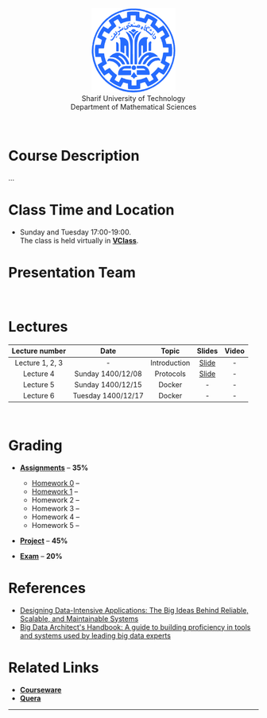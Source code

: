 <center><img src=".\Images\SharifUT.png" alt="" height='170' width='170' /></center>
<center> Sharif University of Technology <br> Department of Mathematical Sciences </center>
<br>
<br>

# Course Description

... 


# Class Time and Location
* Sunday and Tuesday 17:00-19:00.
<br>The class is held virtually in [**VClass**](https://vc.sharif.edu/ch/ostovari.mojtaba).

# Presentation Team
<!-- <table>
  <tr>
    <td colspan="5"><center><span style="font-weight:bold">Lecturer</span></center></td>
  </tr>
  <tr>
    <td colspan="2"><center><img src=".\Images\S.jpg" border='0' alt="" height='200' width='200' /></center></td>
    <td colspan="3"><center><a href="MAILTO:ostovari.mojtaba@gmail.com">Mojtaba Ostovari</a><br>ostovari.mojtaba@gmail.com</center></td>
  </tr>
 </table> -->

<br>


# Lectures

| Lecture number | Date | Topic | Slides | Video | 
| :------------: |:----:| :----:| :-----:| :---: |
| Lecture 1, 2, 3 | - | Introduction | [Slide](https://github.com/mojtabaOstovari/BigDataEngineering-spring2022/blob/gh-pages/Slides/01-Introduction.pdf) | - |
| Lecture 4 | Sunday 1400/12/08 | Protocols | [Slide](https://github.com/mojtabaOstovari/BigDataEngineering-spring2022/blob/gh-pages/Slides/02-Protocols.pdf) | - |
| Lecture 5 | Sunday 1400/12/15 | Docker | - | - |
| Lecture 6 | Tuesday 1400/12/17 | Docker | - | - |


<br>
  

# Grading

* [**Assignments**](#assignments) – <b>35%</b>
 
   * [Homework 0](https://github.com/mojtabaOstovari/BigDataEngineering-spring2022/blob/gh-pages/Assignments/00.pdf) – <b></b>
   * [Homework 1](https://github.com/mojtabaOstovari/BigDataEngineering-spring2022/blob/gh-pages/Assignments/01.pdf) – <b></b>
   * Homework 2 – <b></b>
   * Homework 3 – <b></b>
   * Homework 4 – <b></b>
   * Homework 5 – <b></b>

* [**Project**](#project) – <b>45%</b>

* [**Exam**](#Exam) – <b>20%</b>



# References
* <a href="https://www.amazon.com/Designing-Data-Intensive-Applications-Reliable-Maintainable/dp/1449373321">
  Designing Data-Intensive Applications: The Big Ideas Behind Reliable, Scalable, and Maintainable Systems</a>
* <a href="https://www.amazon.com/Big-Data-Architects-Handbook-proficiency/dp/1788835824">
  Big Data Architect's Handbook: A guide to building proficiency in tools and systems used by leading big data experts</a>



# Related Links

* [**Courseware**](https://cw.sharif.edu/course/view.php?id=9279)
* [**Quera**](https://quera.org/course/10463/)



---
